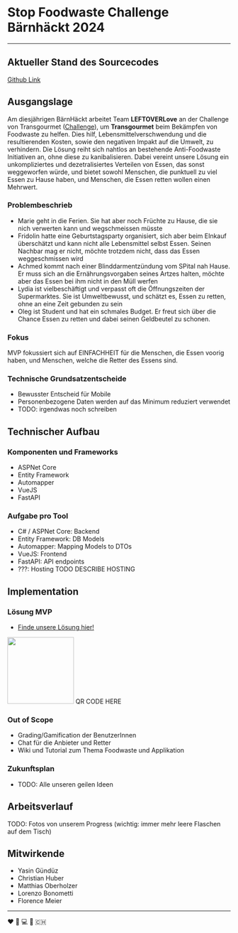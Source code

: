 # Stop Foodwaste Challenge Bärnhäckt 2024

___

## Aktueller Stand des Sourcecodes

[Github Link](https://github.com/Poisonlocket/Bernhackt_LEFTOVERLove "link to github repo")

## Ausgangslage

Am diesjährigen BärnHäckt arbeitet Team **LEFTOVERLove** an der Challenge von
Transgourmet ([Challenge](https://www.bernhackt.ch/challenges/2024-stopfoodwaste "challenge description")), um **Transgourmet** beim Bekämpfen von Foodwaste zu
helfen. Dies hilf, Lebensmittelverschwendung und die resultierenden Kosten, sowie den negativen Impakt auf die Umwelt,
zu verhindern. Die Lösung reiht sich nahtlos an bestehende Anti-Foodwaste Initiativen an, ohne diese zu kanibalisieren.
Dabei vereint unsere Lösung ein unkompliziertes und dezetralisiertes Verteilen von Essen, das sonst weggeworfen würde,
und bietet sowohl Menschen, die punktuell zu viel Essen zu Hause haben, und Menschen, die Essen retten wollen einen
Mehrwert.

### Problembeschrieb

* Marie geht in die Ferien. Sie hat aber noch Früchte zu Hause, die sie nich verwerten kann und wegschmeissen müsste
* Fridolin hatte eine Geburtstagsparty organisiert, sich aber beim EInkauf überschätzt und kann nicht alle Lebensmittel
  selbst Essen. Seinen Nachbar mag er nicht, möchte trotzdem nicht, dass das Essen weggeschmissen wird
* Achmed kommt nach einer Blinddarmentzündung vom SPital nah Hause. Er muss sich an die Ernährungsvorgaben seines Artzes
  halten, möchte aber das Essen bei ihm nicht in den Müll werfen
* Lydia ist vielbeschäftigt und verpasst oft die Öffnungszeiten der Supermarktes. Sie ist Umweltbewusst, und schätzt es,
  Essen zu retten, ohne an eine Zeit gebunden zu sein
* Oleg ist Student und hat ein schmales Budget. Er freut sich über die Chance Essen zu retten und dabei seinen
  Geldbeutel zu schonen.

### Fokus

MVP fokussiert sich auf EINFACHHEIT für die Menschen, die Essen voorig haben, und Menschen, welche die Retter des Essens
sind.

### Technische Grundsatzentscheide

* Bewusster Entscheid für Mobile
* Personenbezogene Daten werden auf das Minimum reduziert verwendet
* TODO: irgendwas noch schreiben

## Technischer Aufbau

### Komponenten und Frameworks

- ASPNet Core
- Entity Framework
- Automapper
- VueJS
- FastAPI

### Aufgabe pro Tool

* C# / ASPNet Core: Backend
* Entity Framework: DB Models
* Automapper: Mapping Models to DTOs
* VueJS: Frontend
* FastAPI: API endpoints
* ???: Hosting TODO DESCRIBE HOSTING

## Implementation

### Lösung MVP

* [Finde unsere Lösung hier!](TODO:INSERT_LINK "link to webpage")

<img src="./assets/qrcode.png" width="150"> QR CODE HERE

### Out of Scope

* Grading/Gamification der BenutzerInnen
* Chat für die Anbieter und Retter
* Wiki und Tutorial zum Thema Foodwaste und Applikation

### Zukunftsplan

* TODO: Alle unseren geilen Ideen

## Arbeitsverlauf

TODO: Fotos von unserem Progress (wichtig: immer mehr leere Flaschen auf dem Tisch)

## Mitwirkende

- Yasin Gündüz
- Christian Huber
- Matthias Oberholzer
- Lorenzo Bonometti
- Florence Meier

___

:heart: :banana: :computer: :bear: :switzerland: